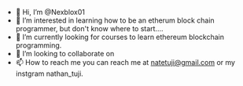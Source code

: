 - 👋 Hi, I’m @Nexblox01
- 👀 I’m interested in learning how to be an etherum block chain programmer, but don't know where to start....
- 🌱 I’m currently looking for courses to learn ethereum blockchain programming.
- 💞️ I’m looking to collaborate on 
- 📫 How to reach me you can reach me at natetuji@gmail.com or my instgram nathan_tuji.

<!--R-
Nexblox01/Nexblox01 is a ✨ special ✨ repository because its `README.md` (this file) appears on your GitHub profile.
You can click the Preview link to take a look at your changes.
--->
